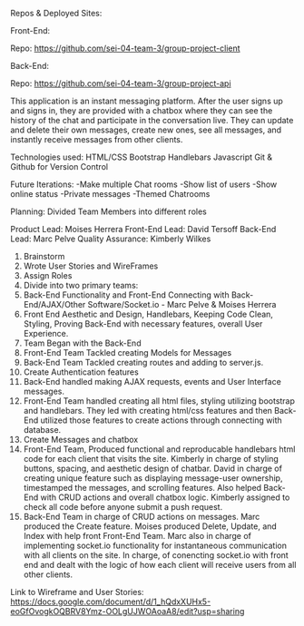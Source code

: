 Repos & Deployed Sites:

Front-End:

Repo: https://github.com/sei-04-team-3/group-project-client


Back-End:

Repo: https://github.com/sei-04-team-3/group-project-api

This application is an instant messaging platform. After the user signs up and signs in, they are provided with a chatbox where they can see the history of the chat and participate in the conversation live. They can update and delete their own messages, create new ones, see all messages, and instantly receive messages from other clients.

Technologies used:
HTML/CSS
Bootstrap
Handlebars
Javascript
Git & Github for Version Control

Future Iterations:
-Make multiple Chat rooms
-Show list of users
-Show online status
-Private messages
-Themed Chatrooms

Planning:
Divided Team Members into different roles

Product Lead: Moises Herrera
Front-End Lead: David Tersoff
Back-End Lead: Marc Pelve
Quality Assurance: Kimberly Wilkes

1. Brainstorm
2. Wrote User Stories and WireFrames
3. Assign Roles
4. Divide into two primary teams:
  1. Back-End Functionality and Front-End Connecting with Back-End/AJAX/Other Software/Socket.io - Marc Pelve & Moises Herrera
  2. Front End Aesthetic and Design, Handlebars, Keeping Code Clean, Styling, Proving Back-End with necessary features, overall User Experience.
5. Team Began with the Back-End
  1. Front-End Team Tackled creating Models for Messages
  2. Back-End Team Tackled creating routes and adding to server.js.
6. Create Authentication features
  1. Back-End handled making AJAX requests, events and User Interface messages.
  2. Front-End Team handled creating all html files, styling utilizing bootstrap and handlebars. They led with creating html/css features and then Back-End utilized those features to create actions through connecting with database.
7. Create Messages and chatbox
  1. Front-End Team, Produced functional and reproducable handlebars html code for each client that visits the site. Kimberly in charge of styling buttons, spacing, and aesthetic design of chatbar. David in charge of creating unique feature such as displaying message-user ownership, timestamped the messages, and scrolling features. Also helped Back-End with CRUD actions and overall chatbox logic. Kimberly assigned to check all code before anyone submit a push request.
  2. Back-End Team in charge of CRUD actions on messages. Marc produced the Create feature. Moises produced Delete, Update, and Index with help front Front-End Team. Marc also in charge of implementing socket.io functionality for instantaneous communication with all clients on the site. In charge, of conencting socket.io with front end and dealt with the logic of how each client will receive users from all other clients.


Link to Wireframe and User Stories:
https://docs.google.com/document/d/1_hQdxXUHx5-eoGfOvogkOQBRV8Ymz-OOLgUJWOAoaA8/edit?usp=sharing
